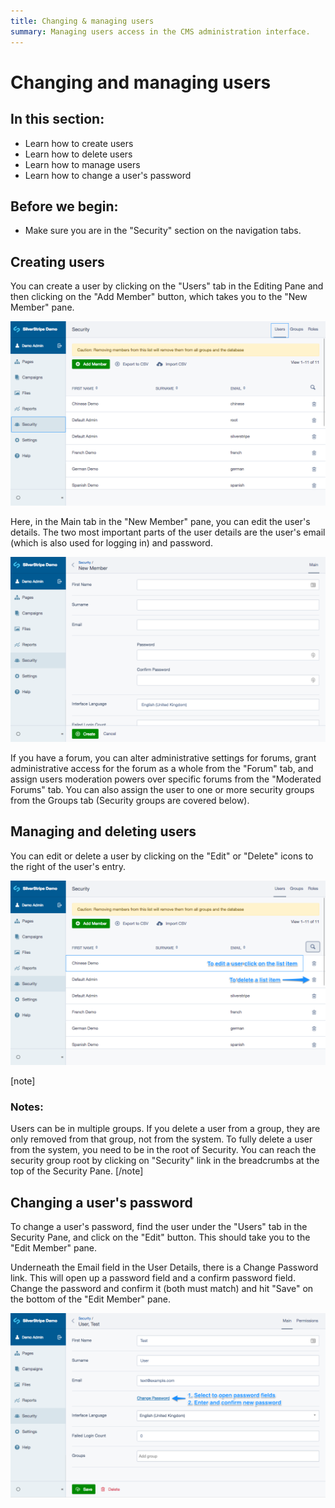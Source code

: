 ```yaml
---
title: Changing & managing users
summary: Managing users access in the CMS administration interface.
---
```


# Changing and managing users

## In this section:

* Learn how to create users
* Learn how to delete users
* Learn how to manage users
* Learn how to change a user's password   

## Before we begin:

* Make sure you are in the "Security" section on the navigation tabs.

## Creating users

You can create a user by clicking on the "Users" tab in the Editing Pane and then clicking on the "Add Member" button, which takes you to the "New Member" pane.

![Add new user](../_images/users-add-member.png)

Here, in the Main tab in the "New Member" pane, you can edit the user's details. The two most important parts of the user details are the user's email (which is also used for logging in) and password.

![User details](../_images/user-details.png)

If you have a forum, you can alter administrative settings for forums, grant administrative access for the forum as a whole from the "Forum" tab, and assign users moderation powers over specific forums from the "Moderated Forums" tab. You can also assign the user to one or more security groups from the Groups tab (Security groups are covered below).

## Managing and deleting users

You can edit or delete a user by clicking on the "Edit" or "Delete" icons to the right of the user's entry. 

![Managing and deleting users](../_images/edit-delete-user.png)

[note]
 
### Notes:

Users can be in multiple groups.  If you delete a user from a group, they are only removed from that group, not from the system.  To fully delete a user from the system, you need to be in the root of Security.  You can reach the security group root by clicking on "Security" link in the breadcrumbs at the top of the Security Pane.
[/note]
 
## Changing a user's password

To change a user's password, find the user under the "Users" tab in the Security Pane, and click on the "Edit" button. This should take you to the "Edit Member" pane.  

Underneath the Email field in the User Details, there is a Change Password link. This will open up a password field and a confirm password field.  Change the password and confirm it (both must match) and hit "Save" on the bottom of the "Edit Member" pane.

![Changing a user's password](../_images/change-password.png)
